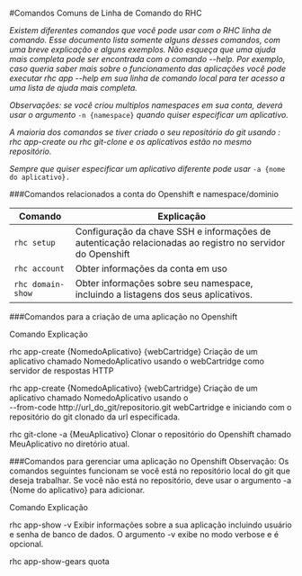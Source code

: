 #Comandos Comuns de Linha de Comando do RHC 

*Existem diferentes comandos que você pode usar com o RHC linha de comando. Esse documento lista somente
alguns desses comandos, com uma breve explicação e alguns exemplos. Não esqueça que uma ajuda mais completa pode ser
encontrada com o comando --help. Por exemplo, caso queria saber mais sobre o funcionamento das aplicações você 
pode executar rhc app --help em sua linha de comando local para ter acesso a uma lista de ajuda mais completa.*

*Observações: se você criou multiplos namespaces em sua conta, deverá usar o argumento* ``-n {namespace}`` *quando
quiser especificar um aplicativo.*

*A maioria dos comandos se tiver criado o seu repositório do git usando : rhc app-create ou rhc git-clone e os aplicativos 
estão no mesmo repositório.*

*Sempre que quiser especificar um aplicativo diferente pode usar* ``-a {nome do aplicativo}.``


###Comandos relacionados a conta do Openshift e namespace/dominio 

Comando   |                                          Explicação|
---       |                             ---                     |
``rhc setup``|                                        Configuração da chave SSH e informações de autenticação relacionadas ao registro no servidor do Openshift|
``rhc account``|                                      Obter informações da conta em uso|
``rhc domain-show``|                                    Obter informações sobre seu namespace, incluindo a listagens dos seus aplicativos.|
                                                   
                                                   
###Comandos para a criação de uma aplicação no Openshift 

Comando                                                            Explicação

rhc app-create {NomedoAplicativo} {webCartridge}            Criação de um aplicativo chamado NomedoAplicativo
                                                             usando o webCartridge como servidor de respostas HTTP
                                                   
                                                   
rhc app-create {NomedoAplicativo} {webCartridge}            Criação de um aplicativo chamado NomedoAplicativo usando o        
--from-code http://url_do_git/repositorio.git               webCartridge e iniciando com o repositório do git clonado da
                                                            url especificada.
                                                            
                                                                                       
rhc git-clone -a {MeuAplicativo}                            Clonar o repositório do Openshift chamado MeuAplicativo no 
                                                            diretório atual. 
                                                            
                                                            
                                                            
###Comandos para gerenciar uma aplicação no Openshift 
Observação: Os comandos seguintes funcionam se você está no repositório local do git que deseja trabalhar. Se 
você não está no repositório, deve usar o argumento -a {Nome do aplicativo} para adicionar.

Comando                                                 Explicação

rhc app-show -v                                        Exibir informações sobre a sua aplicação incluindo
                                                       usuário e senha de banco de dados. O argumento -v exibe
                                                       no modo verbose e é opcional.

rhc app-show-gears quota                                                         
                                                                                            
                                                   
                                                   
                                                   
                                                                
  









